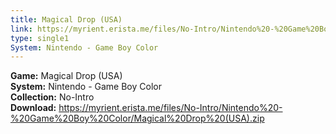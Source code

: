 ```yaml
---
title: Magical Drop (USA)
link: https://myrient.erista.me/files/No-Intro/Nintendo%20-%20Game%20Boy%20Color/Magical%20Drop%20(USA).zip
type: single1
System: Nintendo - Game Boy Color
---
```

<b>Game:</b> Magical Drop (USA)<br>
<b>System:</b> Nintendo - Game Boy Color<br>
<b>Collection:</b> No-Intro<br>
<b>Download:</b> https://myrient.erista.me/files/No-Intro/Nintendo%20-%20Game%20Boy%20Color/Magical%20Drop%20(USA).zip